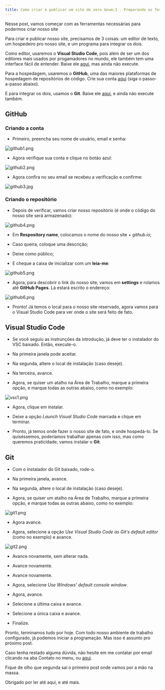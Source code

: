 ```yaml
---
title: Como criar e publicar um site do zero &num;1 - Preparando as ferramentas
---
```

Nesse post, vamos começar com as ferramentas necessárias para podermos criar nosso site

Para criar e publicar nosso site, precisamos de 3 coisas: um editor de texto, um hospedeiro pro nosso site, e um programa para integrar os dois.

<!--more-->

Como editor, usaremos o **Visual Studio Code**, pois além de ser um dos editores mais usados por progamadores no mundo, ele também tem uma interface fácil de entender. Baixe ele <a href="https://code.visualstudio.com/" target="_blank">aqui</a>, mas ainda não execute.

Para a hospedagem, usaremos o **GitHub**, uma das maiores plataformas de hospedagem de repositórios de código. Crie sua conta <a href="https://github.com/" target="_blank">aqui</a> (siga o passo-a-passo abaixo).

E para integrar os dois, usamos o **Git**. Baixe ele <a href="https://www.git-scm.com/" target="_blank">aqui</a>, e ainda não execute também.

## GitHub

### Criando a conta

- Primeiro, preencha seu nome de usuário, email e senha:

![github1.png](https://heitormvl.github.io/easycoding/images/ccsz1/github1.png)

- Agora verifique sua conta e clique no botão azul:

![github2.png](https://heitormvl.github.io/easycoding/images/ccsz1/github2.png)

- Agora confira no seu email se recebeu a verificação e confirme:

![github3.jpg](https://heitormvl.github.io/easycoding/images/ccsz1/github3.jpg)

### Criando o repositório

- Depois de verificar, vamos criar nosso repositório (é onde o código do nosso site será armazenado):

![github4.png](https://heitormvl.github.io/easycoding/images/ccsz1/github4.png)

- Em **Respository name**, colocamos o nome do nosso site + *github.io*;

- Caso queira, coloque uma descrição;

- Deixe como público;

- E cheque a caixa de inicializar com um **leia-me**:

![github5.png](https://heitormvl.github.io/easycoding/images/ccsz1/github5.png)

- Agora, para descobrir o link do nosso site, vamos em **settings** e rolamos até **GitHub Pages**. Lá estará escrito o endereço:

![github6.png](https://heitormvl.github.io/easycoding/images/ccsz1/github6.png)

- Pronto! Já temos o local para o nosso site reservado, agora vamos para o Visual Studio Code para ver onde o site será feito de fato.

## Visual Studio Code

- Se você seguiu as instrunções da introdução, já deve ter o instalador do VSC baixado. Então, execute-o.

- Na primeira janela pode aceitar.

- Na segunda, altere o local de instalação (caso deseje).

- Na terceira, avance.

- Agora, se quiser um atalho na Área de Trabalho, marque a primeira opção, e marque todas as outras abaixo, como no exemplo:

![vsc1.png](https://heitormvl.github.io/easycoding/images/ccsz1/vsc1.png)

- Agora, clique em instalar.

- Deixe a opção *Launch Visual Studio Code* marcada e clique em terminar.

- Pronto, já temos onde fazer o nosso site de fato, e onde hospedá-lo. Se quiséssemos, poderíamos trabalhar apenas com isso, mas como queremos praticidade, vamos instalar o **Git**.

## Git

- Com o instalador do Git baixado, rode-o.

- Na primeira janela, avance.

- Na segunda, altere o local de instalação (caso deseje).

- Agora, se quiser um atalho na Área de Trabalho, marque a primeira opção, e marque todas as outras abaixo, como no exemplo:

![git1.png](https://heitormvl.github.io/easycoding/images/ccsz1/git1.png)

- Agora avance.

- Agora, selecione a opção *Use Visual Studio Code as Git's default editor* (como no exemplo) e avance.

![git2.png](https://heitormvl.github.io/easycoding/images/ccsz1/git2.png)

- Avance novamente, sem alterar nada.

- Avance novamente.

- Avance novamente.

- Agora, selecione *Use Windows' default console window*.

- Agora, avance.

- Selecione a última caixa e avance.

- Selecione a única caixa e avance.

- Finalize.

Pronto, terminamos tudo por hoje. Com todo nosso ambiente de trabalho configurado, já podemos iniciar a programação. Mas isso é assunto pro próximo post.

Caso tenha restado alguma dúvida, não hesite em me contatar por email clicando na aba Contato no menu, ou <a href="mailto:easycoding.contato@gmail.com">aqui</a>.

Fique de olho que segunda sai o primeiro post onde vamos por a mão na massa.

Obrigado por ler até aqui, e até mais.